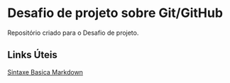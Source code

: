# Desafio de projeto sobre Git/GitHub
Repositório criado para o Desafio de projeto.


## Links Úteis
[Sintaxe Basica Markdown](https://markdown.net.br/sintaxe-basica/)

